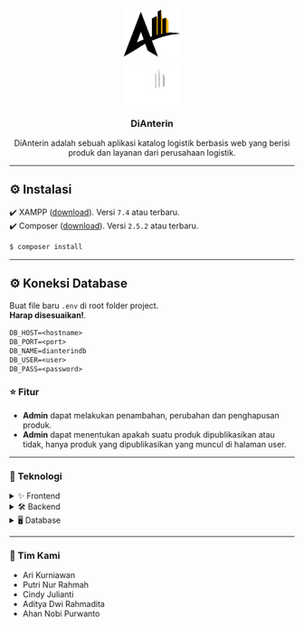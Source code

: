 <h3 align="center">
  <img src="https://raw.githubusercontent.com/riikurniawan/aplikasi-katalog-logistik/master/assets/images/logo.png#gh-light-mode-only" width="100" alt="Logo" style="margin-bottom:10px"/><br/>
  <img src="https://raw.githubusercontent.com/riikurniawan/aplikasi-katalog-logistik/master/assets/images/logo-dianterin.png#gh-dark-mode-only" width="100" alt="Logo" style="margin-bottom:10px"/><br/>
  DiAnterin
</h3>

<p align="center"> 
  DiAnterin adalah sebuah aplikasi katalog logistik berbasis web yang berisi produk dan layanan dari perusahaan logistik. 
</p>

---

## ⚙️ Instalasi

✔️ XAMPP ([download](https://www.apachefriends.org/download.html)). Versi `7.4` atau terbaru. <br/>
✔️ Composer ([download](https://getcomposer.org)). Versi `2.5.2` atau terbaru.

```bash
$ composer install
```

---

## ⚙️ Koneksi Database
Buat file baru `.env` di root folder project. <br/>
**Harap disesuaikan!**.
```
DB_HOST=<hostname>
DB_PORT=<port>
DB_NAME=dianterindb
DB_USER=<user>
DB_PASS=<password>
```


### ⭐️ Fitur
- **Admin** dapat melakukan penambahan, perubahan dan penghapusan produk.
- **Admin** dapat menentukan apakah suatu produk dipublikasikan atau tidak, hanya produk yang dipublikasikan yang muncul di halaman user.

---

### 🚀 Teknologi
<details>
<summary>✨ Frontend</summary>
  
[![Bootstrap][Bootstrap.com]][Bootstrap-url]
  
</details>

<details>
<summary>🛠 Backend</summary>
  
[![Laravel][Laravel.com]][Laravel-url]
  
</details>

<details>
<summary>🖥 Database</summary>
  
[![MariaDB][Mariadb.org]][Mariadb-url]
  
</details>

---

### 🤝 Tim Kami
* Ari Kurniawan
* Putri Nur Rahmah
* Cindy Julianti
* Aditya Dwi Rahmadita
* Ahan Nobi Purwanto

<!-- Badge dan URL Teknologi -->
[Bootstrap.com]: https://img.shields.io/badge/Bootstrap-563D7C?style=for-the-badge&logo=bootstrap&logoColor=white
[Bootstrap-url]: https://getbootstrap.com

[Laravel.com]: https://img.shields.io/badge/Laravel-FF2D20?style=for-the-badge&logo=laravel&logoColor=white
[Laravel-url]: https://laravel.com

[Mariadb.org]: https://img.shields.io/badge/mariadb-000000?style=for-the-badge&logo=mariadb&logoColor=white
[Mariadb-url]: https://mariadb.org/
